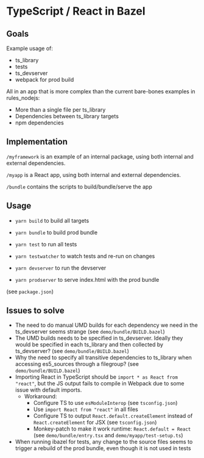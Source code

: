 # TypeScript / React in Bazel

## Goals

Example usage of:
- ts_library
- tests
- ts_devserver
- webpack for prod build

All in an app that is more complex than the current bare-bones examples in rules_nodejs:
- More than a single file per ts_library
- Dependencies between ts_library targets
- npm dependencies

## Implementation

`/myframework` is an example of an internal package, using both internal and external dependencies.

`/myapp` is a React app, using both internal and external dependencies.

`/bundle` contains the scripts to build/bundle/serve the app

## Usage

- `yarn build` to build all targets
- `yarn bundle` to build prod bundle
- `yarn test` to run all tests
- `yarn testwatcher` to watch tests and re-run on changes

- `yarn devserver` to run the devserver
- `yarn prodserver` to serve index.html with the prod bundle

(see `package.json`)

## Issues to solve

- The need to do manual UMD builds for each dependency we need in the ts_devserver seems strange (see `demo/bundle/BUILD.bazel`)
- The UMD builds needs to be specified in ts_devserver. Ideally they would be specified in each ts_library and then collected by ts_devserver? (see `demo/bundle/BUILD.bazel`)
- Why the need to specify all transitive dependencies to ts_library when accessing es5_sources through a filegroup? (see `demo/bundle/BUILD.bazel`)
- Importing React in TypeScript should be `import * as React from "react"`, but the JS output fails to compile in Webpack due to some issue with default imports. 
    - Workaround:
        - Configure TS to use `esModuleInterop` (see `tsconfig.json`)
        - Use `import React from "react"` in all files
        - Configure TS to output `React.default.createElement` instead of `React.createElement` for JSX (see `tsconfig.json`)
        - Monkey-patch to make it work runtime: `React.default = React` (see `demo/bundle/entry.tsx` and `demo/myapp/test-setup.ts`)
- When running ibazel for tests, any change to the source files seems to trigger a rebuild of the prod bundle, even though it is not used in tests     



